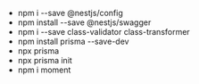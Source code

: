 - npm i --save @nestjs/config
- npm install --save @nestjs/swagger
- npm i --save class-validator class-transformer
- npm install prisma --save-dev
- npx prisma
- npx prisma init
- npm i moment
